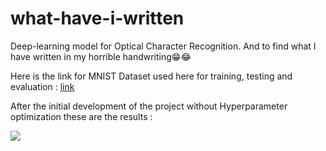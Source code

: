 # what-have-i-written
Deep-learning model for Optical Character Recognition. And to find what I have written in my horrible handwriting😁😂

Here is the link for MNIST Dataset used here for training, testing and evaluation : 
[link](http://yann.lecun.com/exdb/mnist/)

After the initial development of the project without Hyperparameter optimization these are the results : 

![](https://firebasestorage.googleapis.com/v0/b/random-stuff-d7aee.appspot.com/o/Screenshot%20(313).png?alt=media&token=8bf52379-d798-41c2-baeb-303ff7ad790e)


